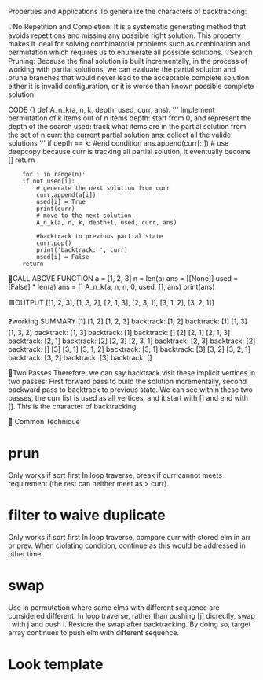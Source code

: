 Properties and Applications
To generalize the characters of backtracking:

💡No Repetition and Completion: It is a systematic generating method that avoids repetitions and missing any possible right solution. This property makes it ideal for solving combinatorial problems such as combination and permutation which requires us to enumerate all possible solutions.
💡Search Pruning: Because the final solution is built incrementally, in the process of working with partial solutions, we can evaluate the partial solution and prune branches that would never lead to the acceptable complete solution: either it is invalid configuration, or it is worse than known possible complete solution

 CODE {}
        def A_n_k(a, n, k, depth, used, curr, ans):
        '''
        Implement permutation of k items out  of n items
        depth: start from 0, and represent the depth of the search
        used: track what items are  in the partial solution from the set of n
        curr: the current partial solution
        ans: collect all the valide solutions
        '''
        if depth == k: #end condition
        ans.append(curr[::]) # use deepcopy because curr is tracking all partial solution, it eventually become []
        return

        for i in range(n):
        if not used[i]:
            # generate the next solution from curr
            curr.append(a[i])
            used[i] = True
            print(curr)
            # move to the next solution
            A_n_k(a, n, k, depth+1, used, curr, ans)
            
            #backtrack to previous partial state
            curr.pop()
            print('backtrack: ', curr)
            used[i] = False
        return 

🤙CALL ABOVE FUNCTION
a = [1, 2, 3]
n = len(a)
ans = [[None]]
used = [False] * len(a)
ans = []
A_n_k(a, n, n, 0, used, [], ans)
print(ans)

🟩OUTPUT
[[1, 2, 3], [1, 3, 2], [2, 1, 3], [2, 3, 1], [3, 1, 2], [3, 2, 1]]

❓working SUMMARY 
[1]
[1, 2]
[1, 2, 3]
backtrack:  [1, 2]
backtrack:  [1]
[1, 3]
[1, 3, 2]
backtrack:  [1, 3]
backtrack:  [1]
backtrack:  []
[2]
[2, 1]
[2, 1, 3]
backtrack:  [2, 1]
backtrack:  [2]
[2, 3]
[2, 3, 1]
backtrack:  [2, 3]
backtrack:  [2]
backtrack:  []
[3]
[3, 1]
[3, 1, 2]
backtrack:  [3, 1]
backtrack:  [3]
[3, 2]
[3, 2, 1]
backtrack:  [3, 2]
backtrack:  [3]
backtrack:  []

 📖Two Passes
Therefore, we can say backtrack visit these implicit vertices in two passes: First forward pass to build the solution incrementally, second backward pass to backtrack to previous state. We can see within these two passes, the curr list is used as all vertices, and it start with [] and end with []. This is the character of backtracking.

 🎯 Common Technique
# prun
Only works if sort first
In loop traverse, break if curr cannot meets requirement (the rest can neither meet as > curr).
# filter to waive duplicate 
Only works if sort first
In loop traverse, compare curr with stored elm in arr or prev. When ciolating condition, continue as this would be addressed in other time.
# swap
Use in permutation where same elms with different sequence are considered different. In loop traverse, rather than pushing [j] dicrectly, swap i with j and push i. Restore the swap after backtracking. By doing so, target array continues to push elm with different sequence.

# Look template